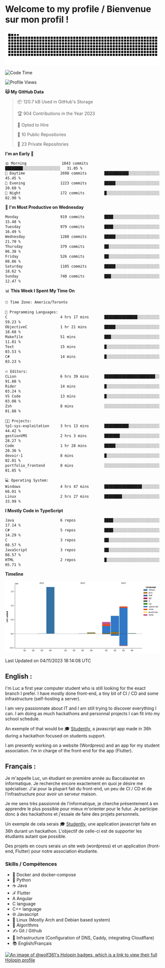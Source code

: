 # Welcome to my profile / Bienvenue sur mon profil !

![snake gif](https://github.com/wolf-361/wolf-361/blob/output/github-contribution-grid-snake.svg)

<!--START_SECTION:waka-->
![Code Time](http://img.shields.io/badge/Code%20Time-439%20hrs%2059%20mins-blue)

![Profile Views](http://img.shields.io/badge/Profile%20Views-0-blue)

**🐱 My GitHub Data** 

> 📦 120.7 kB Used in GitHub's Storage 
 > 
> 🏆 904 Contributions in the Year 2023
 > 
> 💼 Opted to Hire
 > 
> 📜 10 Public Repositories 
 > 
> 🔑 23 Private Repositories 
 > 
**I'm an Early 🐤** 

```text
🌞 Morning                1843 commits        ████████░░░░░░░░░░░░░░░░░   31.05 % 
🌆 Daytime                2698 commits        ███████████░░░░░░░░░░░░░░   45.45 % 
🌃 Evening                1223 commits        █████░░░░░░░░░░░░░░░░░░░░   20.60 % 
🌙 Night                  172 commits         █░░░░░░░░░░░░░░░░░░░░░░░░   02.90 % 
```
📅 **I'm Most Productive on Wednesday** 

```text
Monday                   919 commits         ████░░░░░░░░░░░░░░░░░░░░░   15.48 % 
Tuesday                  979 commits         ████░░░░░░░░░░░░░░░░░░░░░   16.49 % 
Wednesday                1288 commits        █████░░░░░░░░░░░░░░░░░░░░   21.70 % 
Thursday                 379 commits         ██░░░░░░░░░░░░░░░░░░░░░░░   06.38 % 
Friday                   526 commits         ██░░░░░░░░░░░░░░░░░░░░░░░   08.86 % 
Saturday                 1105 commits        █████░░░░░░░░░░░░░░░░░░░░   18.62 % 
Sunday                   740 commits         ███░░░░░░░░░░░░░░░░░░░░░░   12.47 % 
```


📊 **This Week I Spent My Time On** 

```text
🕑︎ Time Zone: America/Toronto

💬 Programming Languages: 
C                        4 hrs 17 mins       ███████████████░░░░░░░░░░   59.23 % 
ObjectiveC               1 hr 21 mins        █████░░░░░░░░░░░░░░░░░░░░   18.68 % 
Makefile                 51 mins             ███░░░░░░░░░░░░░░░░░░░░░░   11.81 % 
Text                     15 mins             █░░░░░░░░░░░░░░░░░░░░░░░░   03.53 % 
C#                       14 mins             █░░░░░░░░░░░░░░░░░░░░░░░░   03.23 % 

🔥 Editors: 
CLion                    6 hrs 39 mins       ███████████████████████░░   91.80 % 
Rider                    14 mins             █░░░░░░░░░░░░░░░░░░░░░░░░   03.24 % 
VS Code                  13 mins             █░░░░░░░░░░░░░░░░░░░░░░░░   03.08 % 
Zsh                      8 mins              ░░░░░░░░░░░░░░░░░░░░░░░░░   01.88 % 

🐱‍💻 Projects: 
tp1-sys-exploitation     3 hrs 13 mins       ███████████░░░░░░░░░░░░░░   44.42 % 
gestionVMS               2 hrs 3 mins        ███████░░░░░░░░░░░░░░░░░░   28.27 % 
Code                     1 hr 28 mins        █████░░░░░░░░░░░░░░░░░░░░   20.36 % 
devoir-1                 8 mins              █░░░░░░░░░░░░░░░░░░░░░░░░   02.01 % 
portfolio_frontend       8 mins              ░░░░░░░░░░░░░░░░░░░░░░░░░   01.85 % 

💻 Operating System: 
Windows                  4 hrs 47 mins       █████████████████░░░░░░░░   66.01 % 
Linux                    2 hrs 27 mins       ████████░░░░░░░░░░░░░░░░░   33.99 % 
```

**I Mostly Code in TypeScript** 

```text
Java                     6 repos             ████░░░░░░░░░░░░░░░░░░░░░   17.14 % 
C#                       5 repos             ████░░░░░░░░░░░░░░░░░░░░░   14.29 % 
C                        3 repos             ██░░░░░░░░░░░░░░░░░░░░░░░   08.57 % 
JavaScript               3 repos             ██░░░░░░░░░░░░░░░░░░░░░░░   08.57 % 
HTML                     2 repos             █░░░░░░░░░░░░░░░░░░░░░░░░   05.71 % 
```



**Timeline**

![Lines of Code chart](https://raw.githubusercontent.com/wolf-361/wolf-361/main/assets/bar_graph.png)


 Last Updated on 04/11/2023 18:14:08 UTC
<!--END_SECTION:waka-->

## English : 

I'm Luc a first year computer student who is still looking for the exact branch I prefer. I have mostly done front-end, a tiny bit of CI / CD and some infrastructure (self-hosting a server).

I am very passionnate about IT and I am still trying to discover everything I can. I am doing as much hackathons and personnal projects I can fit into my school schedule.

An exemple of that would be 🎓 [Studently](https://github.com/wolf-361/Studently-CodeJam12), a javascript app made in 36h during a hackathon focused on students support.

I am presently working on a website (Wordpress) and an app for my student association. I'm in charge of the front-end for the app (Flutter).

## Français :

Je m'appelle Luc, un étudiant en première année au Baccalauréat en informatique. Je recherche encore exactement en quoi je désire me spécialiser. J'ai pour la plupart fait du front-end, un peu de CI / CD et de l'infrastructure pour avoir un serveur maison.

Je me sens très passionné de l'informatique, je cherche présentement à en apprendre le plus possible pour mieux m'orienter pour le futur. Je participe donc à des hackathons et j'essaie de faire des projets personnels.

Un exemple de cela serais 🎓 [Studently](https://github.com/wolf-361/Studently-CodeJam12), une application javascript faite en 36h durant un hackathon. L'objectif de celle-ci est de supporter les étudiants autant que possible.

Des projets en cours serais un site web (wordpress) et un application (front-end, Flutter) pour notre association étudiante.

###  Skills / Compétences

* 🐋 Docker and docker-compose
* 🐍 Python
* ☕ Java
* ℱ Flutter
* A Angular
* C language
* C++ language
* 🌐 Javascript
* 🐧 Linux (Mostly Arch and Debian based system)
* 🧩 Algorithms
* ✍️ Git / Github
* 📜 Infrastructure (Configuration of DNS, Caddy, integrating Cloudflare)
* 📚 English/Français

[![An image of @wolf361's Holopin badges, which is a link to view their full Holopin profile](https://holopin.me/wolf361)](https://holopin.io/@wolf361)


